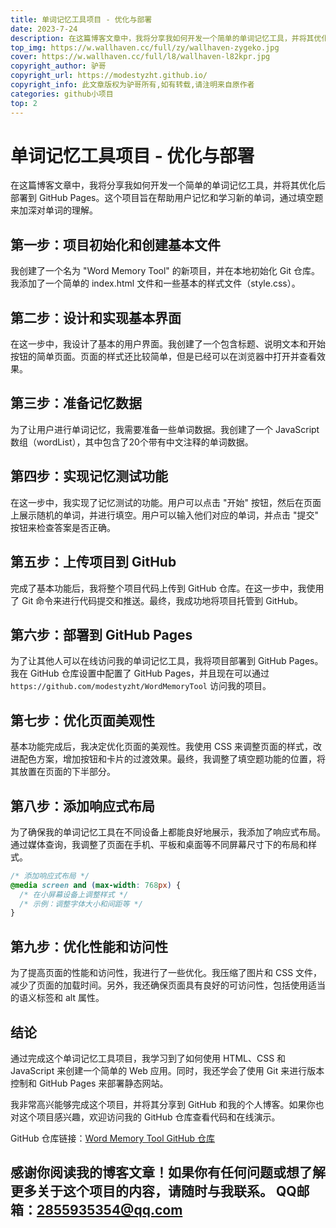 ```yaml
---
title: 单词记忆工具项目 - 优化与部署
date: 2023-7-24
description: 在这篇博客文章中，我将分享我如何开发一个简单的单词记忆工具，并将其优化后部署到 GitHub Pages。这个项目旨在帮助用户记忆和学习新的单词，通过填空题来加深对单词的理解😁😁。
top_img: https://w.wallhaven.cc/full/zy/wallhaven-zygeko.jpg
cover: https://w.wallhaven.cc/full/l8/wallhaven-l82kpr.jpg
copyright_author: 驴哥
copyright_url: https://modestyzht.github.io/
copyright_info: 此文章版权为驴哥所有,如有转载,请注明来自原作者
categories: github小项目
top: 2
---
```


# 单词记忆工具项目 - 优化与部署


在这篇博客文章中，我将分享我如何开发一个简单的单词记忆工具，并将其优化后部署到 GitHub Pages。这个项目旨在帮助用户记忆和学习新的单词，通过填空题来加深对单词的理解。

## 第一步：项目初始化和创建基本文件

我创建了一个名为 "Word Memory Tool" 的新项目，并在本地初始化 Git 仓库。我添加了一个简单的 index.html 文件和一些基本的样式文件（style.css）。

## 第二步：设计和实现基本界面

在这一步中，我设计了基本的用户界面。我创建了一个包含标题、说明文本和开始按钮的简单页面。页面的样式还比较简单，但是已经可以在浏览器中打开并查看效果。

## 第三步：准备记忆数据

为了让用户进行单词记忆，我需要准备一些单词数据。我创建了一个 JavaScript 数组（wordList），其中包含了20个带有中文注释的单词数据。

## 第四步：实现记忆测试功能

在这一步中，我实现了记忆测试的功能。用户可以点击 "开始" 按钮，然后在页面上展示随机的单词，并进行填空。用户可以输入他们对应的单词，并点击 "提交" 按钮来检查答案是否正确。

## 第五步：上传项目到 GitHub

完成了基本功能后，我将整个项目代码上传到 GitHub 仓库。在这一步中，我使用了 Git 命令来进行代码提交和推送。最终，我成功地将项目托管到 GitHub。

## 第六步：部署到 GitHub Pages

为了让其他人可以在线访问我的单词记忆工具，我将项目部署到 GitHub Pages。我在 GitHub 仓库设置中配置了 GitHub Pages，并且现在可以通过 `https://github.com/modestyzht/WordMemoryTool` 访问我的项目。

## 第七步：优化页面美观性

基本功能完成后，我决定优化页面的美观性。我使用 CSS 来调整页面的样式，改进配色方案，增加按钮和卡片的过渡效果。最终，我调整了填空题功能的位置，将其放置在页面的下半部分。

## 第八步：添加响应式布局

为了确保我的单词记忆工具在不同设备上都能良好地展示，我添加了响应式布局。通过媒体查询，我调整了页面在手机、平板和桌面等不同屏幕尺寸下的布局和样式。

```css
/* 添加响应式布局 */
@media screen and (max-width: 768px) {
  /* 在小屏幕设备上调整样式 */
  /* 示例：调整字体大小和间距等 */
}
```

## 第九步：优化性能和访问性

为了提高页面的性能和访问性，我进行了一些优化。我压缩了图片和 CSS 文件，减少了页面的加载时间。另外，我还确保页面具有良好的可访问性，包括使用适当的语义标签和 alt 属性。

## 结论

通过完成这个单词记忆工具项目，我学习到了如何使用 HTML、CSS 和 JavaScript 来创建一个简单的 Web 应用。同时，我还学会了使用 Git 来进行版本控制和 GitHub Pages 来部署静态网站。

我非常高兴能够完成这个项目，并将其分享到 GitHub 和我的个人博客。如果你也对这个项目感兴趣，欢迎访问我的 GitHub 仓库查看代码和在线演示。

GitHub 仓库链接：[Word Memory Tool GitHub 仓库](https://github.com/modestyzht/WordMemoryTool)


感谢你阅读我的博客文章！如果你有任何问题或想了解更多关于这个项目的内容，请随时与我联系。
QQ邮箱：2855935354@qq.com
---

